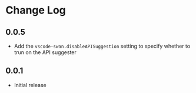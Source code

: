 # Change Log

## 0.0.5
- Add the `vscode-swan.disableAPISuggestion` setting to specify whether to trun on the API suggester

## 0.0.1
- Initial release